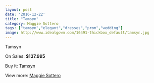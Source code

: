 ```yaml
---
layout: post
date: '2016-12-22'
title: "Tamsyn"
category: Maggie Sottero
tags: ["tamsyn","elegant","dresses","prom","wedding"]
image: http://www.idealgown.com/16491-thickbox_default/tamsyn.jpg
---
```

Tamsyn

On Sales: **$137.995**
<a href="https://www.idealgown.com/en/maggie-sottero/6569-tamsyn.html"><amp-img layout="responsive" width="600" height="600" src="//www.idealgown.com/16491-thickbox_default/tamsyn.jpg" alt="Tamsyn 0" /></a>
<a href="https://www.idealgown.com/en/maggie-sottero/6569-tamsyn.html"><amp-img layout="responsive" width="600" height="600" src="//www.idealgown.com/16490-thickbox_default/tamsyn.jpg" alt="Tamsyn 1" /></a>

Buy it: [Tamsyn](https://www.idealgown.com/en/maggie-sottero/6569-tamsyn.html "Tamsyn")

View more: [Maggie Sottero](https://www.idealgown.com/en/45-maggie-sottero "Maggie Sottero")